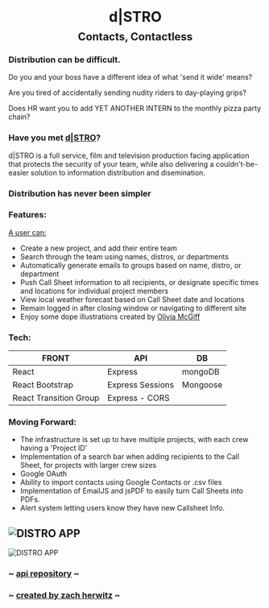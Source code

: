 <div style="text-align: center">
<h1 style="margin:0">d|STRO</h1>
<h2  style="margin:10px">Contacts, Contactless</h2>
</div>


### Distribution can be difficult.

Do you and your boss have a different idea of what 'send it wide' means?

Are you tired of accidentally sending nudity riders to day-playing grips?

Does HR want you to add YET ANOTHER INTERN to the monthly pizza party chain?

### Have you met [d|STRO](https://distro-app.herokuapp.com/)?
d|STRO is a full service, film and television production facing application that protects the security of your team, while also delivering a couldn't-be-easier solution to information distribution and disemination.
### Distribution has never been simpler


### Features:
<ins>A user can:</ins>
- Create a new project, and add their entire team
- Search through the team using names, distros, or departments
- Automatically generate emails to groups based on name, distro, or department
- Push Call Sheet information to all recipients, or designate specific times and locations for individual project members
- View local weather forecast based on Call Sheet date and locations
- Remain logged in after closing window or navigating to different site
- Enjoy some dope illustrations created by [Olivia McGiff](https://www.instagram.com/oliviamcgiff/?hl=en)


### Tech:
| FRONT                  | API              | DB       |
|------------------------|------------------|----------|
| React                  | Express          | mongoDB  |
| React Bootstrap        | Express Sessions | Mongoose |
| React Transition Group | Express - CORS   |          |

### Moving Forward:
- The infrastructure is set up to have multiple projects, with each crew having a 'Project ID'
- Implementation of a search bar when adding recipients to the Call Sheet, for projects with larger crew sizes
- Google OAuth
- Ability to import contacts using Google Contacts or .csv files
- Implementation of EmailJS and jsPDF to easily turn Call Sheets into  PDFs.
- Alert system letting users know they have new Callsheet Info.

![DISTRO APP](https://i.imgur.com/cJrMAa8.png)
---
![DISTRO APP](https://i.imgur.com/UORSsQj.png)

### ~ [api repository](https://github.com/zachherwitz/Distro-API) ~
### ~ [created by zach herwitz](https://github.com/zachherwitz/) ~
